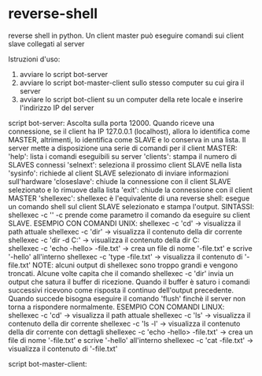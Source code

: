 # reverse-shell
reverse shell in python. Un client master può eseguire comandi sui client slave collegati al server  

Istruzioni d'uso:
1) avviare lo script bot-server
2) avviare lo script bot-master-client sullo stesso computer su cui gira il server
3) avviare lo script bot-client su un computer della rete locale e inserire l'indirizzo IP del server

script bot-server:
Ascolta sulla porta 12000. Quando riceve una connessione, se il client ha IP 127.0.0.1 (localhost), allora lo identifica
come MASTER, altrimenti, lo identifica come SLAVE e lo conserva in una lista. Il server mette a disposizione una serie di
comandi per il client MASTER:
'help': lista i comandi eseguibili su server 
'clients': stampa il numero di SLAVES connessi
'selnext': seleziona il prossimo client SLAVE nella lista
'sysinfo': richiede al client SLAVE selezionato di inviare informazioni sull'hardware
'closeslave': chiude la connessione con il client SLAVE selezionato e lo rimuove dalla lista
'exit': chiude la connessione con il client MASTER
'shellexec': shellexec è l'equivalente di una reverse shell: esegue un comando shell sul client SLAVE selezionato e stampa l'output.
             SINTASSI: shellexec -c '<comando shell>'
             -c prende come parametro il comando da eseguire su client SLAVE.
             ESEMPIO CON COMANDI UNIX:
             shellexec -c 'cd' -> visualizza il path attuale
             shellexec -c 'dir' -> visualizza il contenuto della dir corrente
             shellexec -c 'dir -d C:\' -> visualizza il contenuto della dir C:\
             shellexec -c 'echo -hello> -file.txt' -> crea un file di nome '-file.txt' e scrive '-hello' all'interno
             shellexec -c 'type -file.txt' -> visualizza il contenuto di '-file.txt'
             NOTE: alcuni output di shellexec sono troppo grandi e vengono troncati. Alcune volte capita che il comando
             shellexec -c 'dir' invia un output che satura il buffer di ricezione. Quando il buffer è saturo i comandi
             successivi ricevono come risposta il continuo dell'output precedente. Quando succede bisogna eseguire il
             comando 'flush' finchè il server non torna a rispondere normalmente.
             ESEMPIO CON COMANDI LINUX:
             shellexec -c 'cd' -> visualizza il path attuale
             shellexec -c 'ls' -> visualizza il contenuto della dir corrente
             shellexec -c 'ls -l' -> visualizza il contenuto della dir corrente con dettagli
             shellexec -c 'echo -hello> -file.txt' -> crea un file di nome '-file.txt' e scrive '-hello' all'interno
             shellexec -c 'cat -file.txt' -> visualizza il contenuto di '-file.txt'

script bot-master-client:

